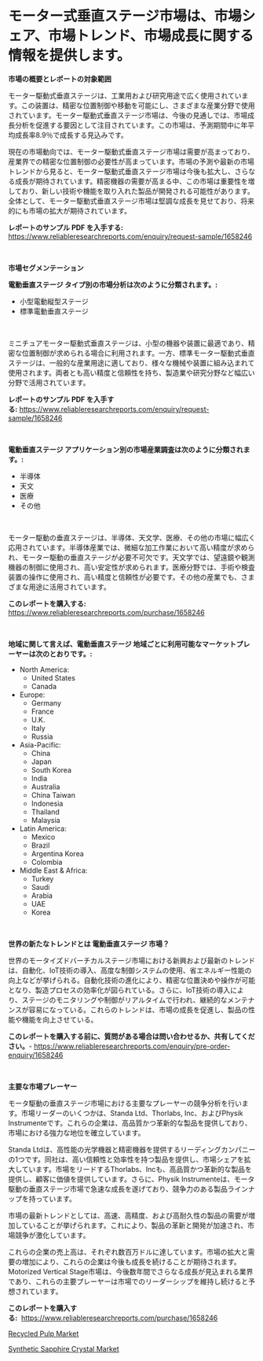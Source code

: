 <p><h1>モーター式垂直ステージ市場は、市場シェア、市場トレンド、市場成長に関する情報を提供します。</h1></p><p><strong>市場の概要とレポートの対象範囲</strong></p>
<p><p>モーター駆動式垂直ステージは、工業用および研究用途で広く使用されています。この装置は、精密な位置制御や移動を可能にし、さまざまな産業分野で使用されています。モーター駆動式垂直ステージ市場は、今後の見通しでは、市場成長分析を促進する要因として注目されています。この市場は、予測期間中に年平均成長率8.9％で成長する見込みです。</p><p>現在の市場動向では、モーター駆動式垂直ステージ市場は需要が高まっており、産業界での精密な位置制御の必要性が高まっています。市場の予測や最新の市場トレンドから見ると、モーター駆動式垂直ステージ市場は今後も拡大し、さらなる成長が期待されています。精密機器の需要が高まる中、この市場は重要性を増しており、新しい技術や機能を取り入れた製品が開発される可能性があります。全体として、モーター駆動式垂直ステージ市場は堅調な成長を見せており、将来的にも市場の拡大が期待されています。</p></p>
<p><strong>レポートのサンプル PDF を入手する:</strong> <a href="https://www.reliableresearchreports.com/enquiry/request-sample/1658246">https://www.reliableresearchreports.com/enquiry/request-sample/1658246</a></p>
<p>&nbsp;</p>
<p><strong>市場セグメンテーション</strong></p>
<p><strong>電動垂直ステージ タイプ別の市場分析は次のように分類されます。:</strong></p>
<p><ul><li>小型電動縦型ステージ</li><li>標準電動垂直ステージ</li></ul></p>
<p>&nbsp;</p>
<p><p>ミニチュアモーター駆動式垂直ステージは、小型の機器や装置に最適であり、精密な位置制御が求められる場合に利用されます。一方、標準モーター駆動式垂直ステージは、一般的な産業用途に適しており、様々な機械や装置に組み込まれて使用されます。両者とも高い精度と信頼性を持ち、製造業や研究分野など幅広い分野で活用されています。</p></p>
<p><strong>レポートのサンプル PDF を入手する:</strong>&nbsp;<a href="https://www.reliableresearchreports.com/enquiry/request-sample/1658246">https://www.reliableresearchreports.com/enquiry/request-sample/1658246</a></p>
<p>&nbsp;</p>
<p><strong> 電動垂直ステージ アプリケーション別の市場産業調査は次のように分類されます。:</strong></p>
<p><ul><li>半導体</li><li>天文</li><li>医療</li><li>その他</li></ul></p>
<p>&nbsp;</p>
<p><p>モーター駆動の垂直ステージは、半導体、天文学、医療、その他の市場に幅広く応用されています。半導体産業では、微細な加工作業において高い精度が求められ、モーター駆動の垂直ステージが必要不可欠です。天文学では、望遠鏡や観測機器の制御に使用され、高い安定性が求められます。医療分野では、手術や検査装置の操作に使用され、高い精度と信頼性が必要です。その他の産業でも、さまざまな用途に活用されています。</p></p>
<p><strong>このレポートを購入する:</strong>&nbsp; <a href="https://www.reliableresearchreports.com/purchase/1658246">https://www.reliableresearchreports.com/purchase/1658246</a></p>
<p>&nbsp;</p>
<p><strong>地域に関して言えば、電動垂直ステージ 地域ごとに利用可能なマーケットプレーヤーは次のとおりです。:</strong></p>
<p><ul>
    <li>
        North America:
        <ul>
            <li>United States</li>
            <li>Canada</li>
        </ul>
    </li>
    <li>
        Europe:
        <ul>
            <li>Germany</li>
            <li>France</li>
            <li>U.K.</li>
            <li>Italy</li>
            <li>Russia</li>
        </ul>
    </li>
    <li>
        Asia-Pacific:
        <ul>
            <li>China</li>
            <li>Japan</li>
            <li>South Korea</li>
            <li>India</li>
            <li>Australia</li>
            <li>China Taiwan</li>
            <li>Indonesia</li>
            <li>Thailand</li>
            <li>Malaysia</li>
        </ul>
    </li>
    <li>
        Latin America:
        <ul>
            <li>Mexico</li>
            <li>Brazil</li>
            <li>Argentina Korea</li>
            <li>Colombia</li>
        </ul>
    </li>
    <li>
        Middle East & Africa:
        <ul>
            <li>Turkey</li>
            <li>Saudi</li>
            <li>Arabia</li>
            <li>UAE</li>
            <li>Korea</li>
        </ul>
    </li>
    </ul></p>
<p>&nbsp;</p>
<p><strong>世界の新たなトレンドとは 電動垂直ステージ 市場？</strong></p>
<p><p>世界のモータイズドバーチカルステージ市場における新興および最新のトレンドは、自動化、IoT技術の導入、高度な制御システムの使用、省エネルギー性能の向上などが挙げられる。自動化技術の進化により、精密な位置決めや操作が可能となり、製造プロセスの効率化が図られている。さらに、IoT技術の導入により、ステージのモニタリングや制御がリアルタイムで行われ、継続的なメンテナンスが容易になっている。これらのトレンドは、市場の成長を促進し、製品の性能や機能を向上させている。</p></p>
<p><strong>このレポートを購入する前に、質問がある場合は問い合わせるか、共有してください。</strong>- <a href="https://www.reliableresearchreports.com/enquiry/pre-order-enquiry/1658246">https://www.reliableresearchreports.com/enquiry/pre-order-enquiry/1658246</a></p>
<p>&nbsp;</p>
<p><strong>主要な市場プレーヤー</strong></p>
<p><p>モータ駆動の垂直ステージ市場における主要なプレーヤーの競争分析を行います。市場リーダーのいくつかは、Standa Ltd、Thorlabs, Inc、およびPhysik Instrumenteです。これらの企業は、高品質かつ革新的な製品を提供しており、市場における強力な地位を確立しています。</p><p>Standa Ltdは、高性能の光学機器と精密機器を提供するリーディングカンパニーの1つです。同社は、高い信頼性と効率性を持つ製品を提供し、市場シェアを拡大しています。市場をリードするThorlabs、Incも、高品質かつ革新的な製品を提供し、顧客に価値を提供しています。さらに、Physik Instrumenteは、モータ駆動の垂直ステージ市場で急速な成長を遂げており、競争力のある製品ラインナップを持っています。</p><p>市場の最新トレンドとしては、高速、高精度、および高耐久性の製品の需要が増加していることが挙げられます。これにより、製品の革新と開発が加速され、市場競争が激化しています。</p><p>これらの企業の売上高は、それぞれ数百万ドルに達しています。市場の拡大と需要の増加により、これらの企業は今後も成長を続けることが期待されます。Motorized Vertical Stage市場は、今後数年間でさらなる成長が見込まれる業界であり、これらの主要プレーヤーは市場でのリーダーシップを維持し続けると予想されています。</p></p>
<p><strong>このレポートを購入する:</strong>&nbsp;&nbsp;<a href="https://www.reliableresearchreports.com/purchase/1658246">https://www.reliableresearchreports.com/purchase/1658246</a></p>
<p><p><a href="https://funky-papaya-cf4.notion.site/Recycled-Pulp-Market-Size-Reflecting-a-Forecast-Till-2031-Market-By-Type-By-Application-and-By-Geo-a5087440586c426191547a549e84854f">Recycled Pulp Market</a></p><p><a href="https://confirmed-shield-e13.notion.site/Synthetic-Sapphire-Crystal-Market-Size-Growing-and-Forecasted-for-period-from-2024-2031-and-provid-864715c1ce1b4f73ae1d6a8508101ee9">Synthetic Sapphire Crystal Market</a></p></p>